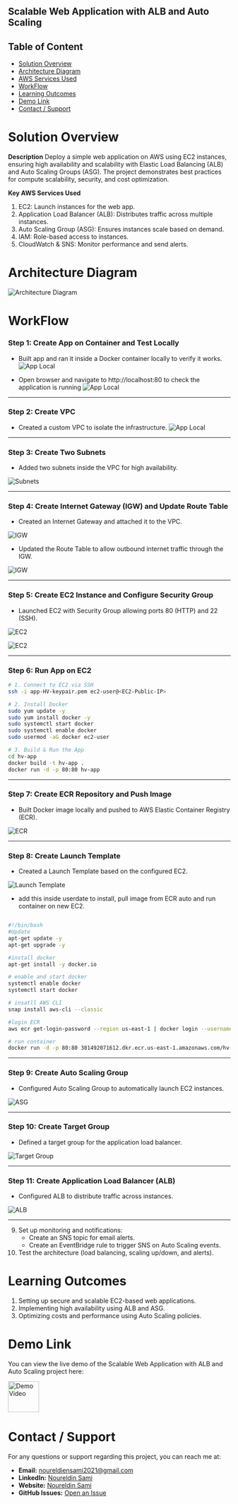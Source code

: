 ## Scalable Web Application with ALB and Auto Scaling

## Table of Content
- [Solution Overview](#solution-overview)
- [Architecture Diagram](#architecture-diagram)
- [AWS Services Used](#aws-services-used)
- [WorkFlow](#WorkFlow)
- [Learning Outcomes](#Learning-Outcomes)
- [Demo Link](#demo-link)
- [Contact / Support](#contact--support)

 




# Solution Overview

**Description**
Deploy a simple web application on AWS using EC2 instances, ensuring high availability and scalability with Elastic Load Balancing (ALB) and Auto Scaling Groups (ASG). The project demonstrates best practices for compute scalability, security, and cost optimization.


**Key AWS Services Used**
1. EC2: Launch instances for the web app.
2. Application Load Balancer (ALB): Distributes traffic across multiple instances.
3. Auto Scaling Group (ASG): Ensures instances scale based on demand.
4. IAM: Role-based access to instances.
5. CloudWatch & SNS: Monitor performance and send alerts.




# Architecture Diagram

![Architecture Diagram](https://github.com/noureldien2021/Scalable-Web-Application-with-ALB-and-Auto-Scaling/blob/main/digram%20-%20Copy.png)


# WorkFlow
### Step 1: Create App on Container and Test Locally
- Built app and ran it inside a Docker container locally to verify it works.  
![App Local](https://github.com/noureldien2021/Scalable-Web-Application-with-ALB-and-Auto-Scaling/blob/main/screen/local.png)

- Open browser and navigate to http://localhost:80 to check the application is running
![App Local](https://github.com/noureldien2021/Scalable-Web-Application-with-ALB-and-Auto-Scaling/blob/main/screen/local-app-1.png)

---

### Step 2: Create VPC
- Created a custom VPC to isolate the infrastructure.
![App Local](https://github.com/noureldien2021/Scalable-Web-Application-with-ALB-and-Auto-Scaling/blob/main/screen/VPC.png)

---

### Step 3: Create Two Subnets
- Added two subnets inside the VPC for high availability.  

![Subnets](https://github.com/noureldien2021/Scalable-Web-Application-with-ALB-and-Auto-Scaling/blob/main/screen/subnet.png)

---

### Step 4: Create Internet Gateway (IGW) and Update Route Table
- Created an Internet Gateway and attached it to the VPC.

![IGW](https://github.com/noureldien2021/Scalable-Web-Application-with-ALB-and-Auto-Scaling/blob/main/screen/internet%20getway.png)

- Updated the Route Table to allow outbound internet traffic through the IGW.

![IGW](https://github.com/noureldien2021/Scalable-Web-Application-with-ALB-and-Auto-Scaling/blob/main/screen/RT.png)

  
---

### Step 5: Create EC2 Instance and Configure Security Group
- Launched EC2 with Security Group allowing ports 80 (HTTP) and 22 (SSH).  

![EC2](https://github.com/noureldien2021/Scalable-Web-Application-with-ALB-and-Auto-Scaling/blob/main/screen/security%20group.png)

![EC2](https://github.com/noureldien2021/Scalable-Web-Application-with-ALB-and-Auto-Scaling/blob/main/screen/base%20ec2.png)

---

### Step 6: Run App on EC2


```bash
# 1. Connect to EC2 via SSH
ssh -i app-HV-keypair.pem ec2-user@<EC2-Public-IP>

# 2. Install Docker
sudo yum update -y
sudo yum install docker -y
sudo systemctl start docker
sudo systemctl enable docker
sudo usermod -aG docker ec2-user

# 3. Build & Run the App
cd hv-app
docker build -t hv-app .
docker run -d -p 80:80 hv-app
```
---

### Step 7: Create ECR Repository and Push Image
- Built Docker image locally and pushed to AWS Elastic Container Registry (ECR).  

![ECR](https://github.com/noureldien2021/Scalable-Web-Application-with-ALB-and-Auto-Scaling/blob/main/screen/ECR.png)

---

### Step 8: Create Launch Template
- Created a Launch Template based on the configured EC2.  

![Launch Template](https://github.com/noureldien2021/Scalable-Web-Application-with-ALB-and-Auto-Scaling/blob/main/screen/template.png)

- add this inside userdate to install, pull image from ECR auto and run container on new EC2.
```bash

#!/bin/bash
#Update 
apt-get update -y
apt-get upgrade -y

#install docker
apt-get install -y docker.io

# enable and start docker
systemctl enable docker
systemctl start docker

# insatll AWS CLI 
snap install aws-cli --classic

#login ECR
aws ecr get-login-password --region us-east-1 | docker login --username AWS --password-stdin <AWS Account ID>.dkr.ecr.us-east-1.amazonaws.com

# run container
docker run -d -p 80:80 381492071612.dkr.ecr.us-east-1.amazonaws.com/hv-app:latest

```

---

### Step 9: Create Auto Scaling Group
- Configured Auto Scaling Group to automatically launch EC2 instances.  

![ASG](https://github.com/noureldien2021/Scalable-Web-Application-with-ALB-and-Auto-Scaling/blob/main/screen/autoscailing.png)

---

### Step 10: Create Target Group
- Defined a target group for the application load balancer.  

![Target Group](https://github.com/noureldien2021/Scalable-Web-Application-with-ALB-and-Auto-Scaling/blob/main/screen/targetgroup.png)

---

### Step 11: Create Application Load Balancer (ALB)
- Configured ALB to distribute traffic across instances.  

![ALB](images/step11.png)

---

9. Set up monitoring and notifications:
   - Create an SNS topic for email alerts.
   - Create an EventBridge rule to trigger SNS on Auto Scaling events.
10. Test the architecture (load balancing, scaling up/down, and alerts).

# Learning Outcomes
1. Setting up secure and scalable EC2-based web applications.
2. Implementing high availability using ALB and ASG.
3. Optimizing costs and performance using Auto Scaling policies.


# Demo Link

You can view the live demo of the Scalable Web Application with ALB and Auto Scaling project here:  

<a href="https://drivoogle.com/file/d/1hL2IYWyO8VBe9ezH_22tzpzFdHMNshr/view?usp=drive_link">
  <img src="https://github.com/noureldien2021/Project-2-Serverless-Image-Processing-with-S3-and-Lambda/blob/main/demo2.jpg?raw=true" alt="Demo Video" width="70"/>
</a>


# Contact / Support

For any questions or support regarding this project, you can reach me at:

- **Email:** noureldiensami2021@gmail.com
- **LinkedIn:** [Noureldin Sami](https://www.linkedin.com/in/noureldien-sami/)
- **Website:** [Noureldin Sami](https://noureldien-sami2024.netlify.app/)  
- **GitHub Issues:** [Open an Issue](https://github.com/noureldien2021/Project-2-Serverless-Image-Processing-with-S3-and-Lambda/issues)
 
